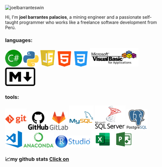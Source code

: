 ![joelbarranteswin](https://visitor-badge.glitch.me/badge?page_id=joelbarranteswin.joelbarranteswin)

<!-- 
<p align="center">
	<a href="https://github.com/joelbarranteswin"><img src="imgs/github.svg" alt="GitHub"></a>
  <a href="https://twitter.com/TerryTangYuan"><img src="imgs/twitter.svg" alt="Twitter"></a>
	<a href="https://www.linkedin.com"><img src="imgs/linkedin.svg" alt="LinkedIn"></a>
	<a href="https://github.com/joelbarranteswin"><img src="imgs/sponsors.svg" alt="Sponsors"></a>
  <a href="https://github.com/joelbarranteswin"><img src="imgs/cv.svg" alt="Curriculum Vitae"></a>
</p> -->

<!-- ## Hey there <img src="https://media.giphy.com/media/hvRJCLFzcasrR4ia7z/giphy.gif" width="30"> -->

Hi, I'm **joel barrantes palacios**, a mining engineer and a passionate self-taught programmer who works like a freelance software development from Perú. 
 
<!-- my passion for software lies with thinking ideas of making people's life easier and making them come true with elegant interfaces.

I take great care in the experience, design, architecture, and code quality of the things I build.

I am also an open-source enthusiast because i learned a lot from the open-source community and i love collaborating and sharing my knowledge by YouTube, Full Stackoverflow and some group I belong to. -->
 
<!-- <br/>
<img align="right" alt="GIF" src="https://github.com/abhisheknaiidu/abhisheknaiidu/blob/master/code.gif?raw=true" width="400" height="320" /> -->
  
<!-- - 💼 do you want to ask me something? do reach, [email](mailto:joelbarrantespalacios@gmail.com) :)
- 💬 ask me about anything, i am happy to help;  -->


### **languages:**  

<a href="https://www.python.org/" title="csharp"><img height="55" src="icons/csharp.png" /></a>
<a href="https://www.python.org/" title="Python"><img height="50" src="icons/python.png" /></a>
<a href="https://www.python.org/" title="csharp"><img height="55" src="./icons/javascript.png" /></a>
<a href="https://www.python.org/" title="Html"><img height="50" src="icons/html.png" /></a>
<a href="https://www.python.org/" title="css"><img height="50" src="icons/css.png" /></a>
<a href="https://www.python.org/" title="vba"><img height="60" src="icons/vba.png" /></a>
<a href="https://www.python.org/" title="vba"><img height="60" src="icons/markdown.png" /></a>


### **tools:**  
<a href="https://git-scm.com/" title="Git"><img height="70" src="icons/git.png" /></a>
<a href="https://github.com/" title="GitHub"><img height="60" src="icons/github.png" /></a>
<a href="https://gitlab.com/" title="GitLab"><img height="60" src="icons/gitlab.png" /></a>
<a href="https://www.mysql.com/" title="MySQL"><img height="80"  src="icons/mysql.png" /></a>
<a href="https://www.mysql.com/" title="SQLserver"><img height="80"  src="icons/sqlserver.png" /></a>
<a href="https://www.mysql.com/" title="Postgresql"><img height="68" src="icons/postgresql.png" /></a>
<a href="https://code.visualstudio.com/" title="Visual Studio Code"><img height="55" src="icons/vscode.png" /></a>
<a href="https://code.visualstudio.com/" title="anaconda naviagtor"><img height="50" src="icons/anaconda.png" /></a>
<a href="https://code.visualstudio.com/" title="R studio"><img height="40" src="icons/rstudio.png" /></a>
<a href="https://code.visualstudio.com/" title="R studio"><img height="55" src="icons/excel.png" /></a>
<a href="https://code.visualstudio.com/" title="R studio"><img height="55" src="icons/msproject.png" /></a> 


<!-- ### 📊 **This month I spent my time on:** -->
<!--START_SECTION:waka
```text                                             
Python     150 hrs 40 mins   ███████████████░░░░░░░░░░   59.36 % 
SQL         30 hr 22 mins    ████▒░░░░░░░░░░░░░░░░░░░░   17.39 % 
Bash        15 hr            ███▒░░░░░░░░░░░░░░░░░░░░░   12.84 % 
Postgresql  15 hr            ██▒░░░░░░░░░░░░░░░░░░░░░░   09.58 % 
Other       20 hr            ▒░░░░░░░░░░░░░░░░░░░░░░░░   00.83 % 
```-->
<!--END_SECTION:waka-->

<!-- if you like what i do, maybe consider buying me a coffee/tea 🥺👉👈

<a href="https://www.buymeacoffee.com/joelbarrantes" target="_blank"><img src="https://cdn.buymeacoffee.com/buttons/v2/default-red.png" alt="Buy Me A Coffee" width="150" ></a> -->


<!-- ### 🖤 What I'm Doing this month:
* ✨ Studing C#
* ✨ Studing JavaScript
* ✨ creating my website as CV

<br /> -->

### 📈my github stats [Click on](https://skyline.github.com/joelbarranteswins/2021)<br /><br /> 







